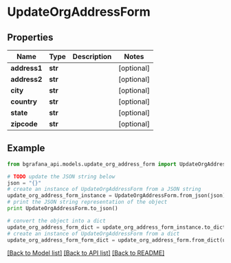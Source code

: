 # UpdateOrgAddressForm


## Properties
Name | Type | Description | Notes
------------ | ------------- | ------------- | -------------
**address1** | **str** |  | [optional] 
**address2** | **str** |  | [optional] 
**city** | **str** |  | [optional] 
**country** | **str** |  | [optional] 
**state** | **str** |  | [optional] 
**zipcode** | **str** |  | [optional] 

## Example

```python
from bgrafana_api.models.update_org_address_form import UpdateOrgAddressForm

# TODO update the JSON string below
json = "{}"
# create an instance of UpdateOrgAddressForm from a JSON string
update_org_address_form_instance = UpdateOrgAddressForm.from_json(json)
# print the JSON string representation of the object
print UpdateOrgAddressForm.to_json()

# convert the object into a dict
update_org_address_form_dict = update_org_address_form_instance.to_dict()
# create an instance of UpdateOrgAddressForm from a dict
update_org_address_form_form_dict = update_org_address_form.from_dict(update_org_address_form_dict)
```
[[Back to Model list]](../README.md#documentation-for-models) [[Back to API list]](../README.md#documentation-for-api-endpoints) [[Back to README]](../README.md)


